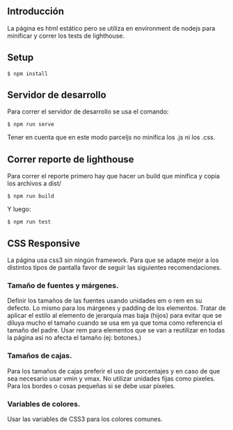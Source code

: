 ## Introducción

La página es html estático pero se utiliza en environment de nodejs para
minificar y correr los tests de lighthouse.

## Setup

    $ npm install
    
## Servidor de desarrollo 

Para correr el servidor de desarrollo se usa el comando:

    $ npm run serve

Tener en cuenta que en este modo parceljs no minifica los .js ni los .css.

## Correr reporte de lighthouse

Para correr el reporte primero hay que hacer un build que minifica y copia los archivos a dist/

    $ npm run build
    
Y luego:

    $ npm run test

## CSS Responsive

La página usa css3 sin ningún framework. Para que se adapte mejor a los distintos tipos de pantalla favor de seguir las siguientes recomendaciones.

### Tamaño de fuentes y márgenes.

Definir los tamaños de las fuentes usando unidades em o rem en su defecto. Lo mismo para los márgenes y padding de los elementos. Tratar de aplicar el estilo al elemento de jerarquía mas baja (hijos) para evitar que se diluya mucho el tamaño cuando se usa em ya que toma como referencia el tamaño del padre. Usar rem para elementos que se van a reutilizar en todas la página así no afecta el tamaño (ej: botones.)

### Tamaños de cajas.

Para los tamaños de cajas preferir el uso de porcentajes y en caso de que sea necesario usar vmin y vmax. No utilizar unidades fijas como pixeles. Para los bordes o cosas pequeñas si se debe usar píxeles.

### Variables de colores.

Usar las variables de CSS3 para los colores comunes.
